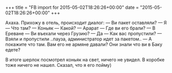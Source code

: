 +++
title = "FB import for 2015-05-02T18:26:26+00:00"
date = "2015-05-02T18:26:26+00:00"
+++

Ахаха. Прихожу в отель, происходит диалог:
— Ви пакет оставляли?
— Я
— Что там?
— Коньяк
— Какой?
— Арарат
— Где ви его брали?
— В Ереване
— Ви въехали через Грузию?
— Да
— Как вас пропустили?
— Взяли и пропустили
..пауза, администратор идет за пакетом..
— А покажите что там. Вам его не армяне давали? Они знали что ви в Баку едете?

В итоге шерлок посмотрел коньяк на свет, ничего не увидел. В коробке тоже ничего не нашел. Сказал, что я его пойму)



